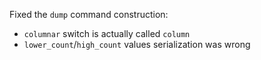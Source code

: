 Fixed the `dump` command construction:

- `columnar` switch is actually called `column`
- `lower_count`/`high_count` values serialization was wrong
